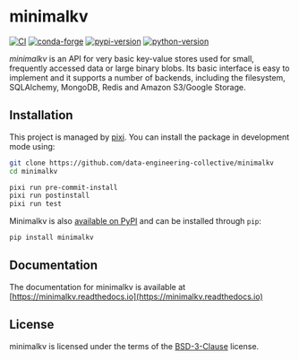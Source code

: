 # minimalkv

[![CI](https://img.shields.io/github/actions/workflow/status/data-engineering-collective/minimalkv/ci.yml?style=flat-square&branch=main)](https://github.com/data-engineering-collective/minimalkv/actions/workflows/ci.yml)
[![conda-forge](https://img.shields.io/conda/vn/conda-forge/minimalkv?logoColor=white&logo=conda-forge&style=flat-square)](https://prefix.dev/channels/conda-forge/packages/minimalkv)
[![pypi-version](https://img.shields.io/pypi/v/minimalkv.svg?logo=pypi&logoColor=white&style=flat-square)](https://pypi.org/project/minimalkv)
[![python-version](https://img.shields.io/pypi/pyversions/minimalkv?logoColor=white&logo=python&style=flat-square)](https://pypi.org/project/minimalkv)

_minimalkv_ is an API for very basic key-value stores used for small, frequently
accessed data or large binary blobs. Its basic interface is easy to implement
and it supports a number of backends, including the filesystem, SQLAlchemy,
MongoDB, Redis and Amazon S3/Google Storage.

## Installation

This project is managed by [pixi](https://pixi.sh).
You can install the package in development mode using:

```bash
git clone https://github.com/data-engineering-collective/minimalkv
cd minimalkv

pixi run pre-commit-install
pixi run postinstall
pixi run test
```

Minimalkv is also [available on PyPI](http://pypi.python.org/pypi/minimalkv/) and
can be installed through `pip`:

```bash
pip install minimalkv
```

## Documentation

The documentation for minimalkv is available at
[https://minimalkv.readthedocs.io](https://minimalkv.readthedocs.io)

## License

minimalkv is licensed under the terms of the [BSD-3-Clause](https://opensource.org/license/bsd-3-clause)
license.
